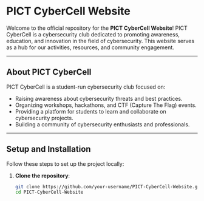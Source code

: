 # PICT CyberCell Website

Welcome to the official repository for the **PICT CyberCell Website**! PICT CyberCell is a cybersecurity club dedicated to promoting awareness, education, and innovation in the field of cybersecurity. This website serves as a hub for our activities, resources, and community engagement.

---

## About PICT CyberCell
PICT CyberCell is a student-run cybersecurity club focused on:
- Raising awareness about cybersecurity threats and best practices.
- Organizing workshops, hackathons, and CTF (Capture The Flag) events.
- Providing a platform for students to learn and collaborate on cybersecurity projects.
- Building a community of cybersecurity enthusiasts and professionals.

---


## Setup and Installation
Follow these steps to set up the project locally:

1. **Clone the repository**:
   ```bash
   git clone https://github.com/your-username/PICT-CyberCell-Website.git
   cd PICT-CyberCell-Website
